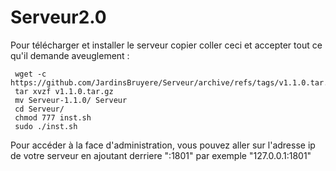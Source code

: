 # Serveur2.0

Pour télécharger et installer le serveur copier coller ceci et accepter tout ce qu'il demande aveuglement :
```
 wget -c https://github.com/JardinsBruyere/Serveur/archive/refs/tags/v1.1.0.tar.gz
 tar xvzf v1.1.0.tar.gz
 mv Serveur-1.1.0/ Serveur
 cd Serveur/
 chmod 777 inst.sh
 sudo ./inst.sh

```

Pour accéder à la face d'administration, vous pouvez aller sur l'adresse ip de votre serveur en ajoutant derriere ":1801" par exemple "127.0.0.1:1801"
